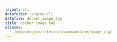 ```yaml
---
layout: cli
datafolder: engine-cli
datafile: docker_image_tag
title: docker image tag
aliases:
  - /edge/engine/reference/commandline/image_tag/
---
```

<!--
This page is automatically generated from Docker's source code. If you want to
suggest a change to the text that appears here, open a ticket or pull request
in the source repository on GitHub:

https://github.com/docker/cli
-->

